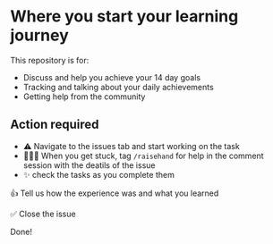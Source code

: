 # Where you start your learning journey

This repository is for:

- Discuss and help you achieve your 14 day goals
- Tracking and talking about your daily achievements
- Getting help from the community

## Action required
- ⚠️ Navigate to the issues tab and start working on the task
- 🤵🙋🏿 When you get stuck, tag `/raisehand` for help in the comment session with the deatils of the issue
- ✨ check the tasks as you complete them

👍 Tell us how the experience was and what you learned

✅ Close the issue

Done!
